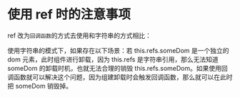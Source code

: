 # 使用 ref 时的注意事项

 ref 改为`回调函数`的方式去使用和字符串的方式相比：  

使用字符串的模式下，如果存在以下场景：若 this.refs.someDom 是一个独立的 dom 元素，此时组件进行卸载，因为 this.refs 是字符串引用，那么无法知道 someDom 的卸载时机，也就无法合理的销毁 this.refs.someDom。如果使用回调函数就可以解决这个问题，因为组建卸载时会触发回调函数，那么就可以在此时把 someDom 销毁掉。

